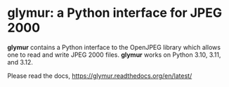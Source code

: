 glymur: a Python interface for JPEG 2000
=========================================

**glymur** contains a Python interface to the OpenJPEG library which
allows one to read and write JPEG 2000 files.  **glymur** works on
Python 3.10, 3.11, and 3.12.

Please read the docs, https://glymur.readthedocs.org/en/latest/
